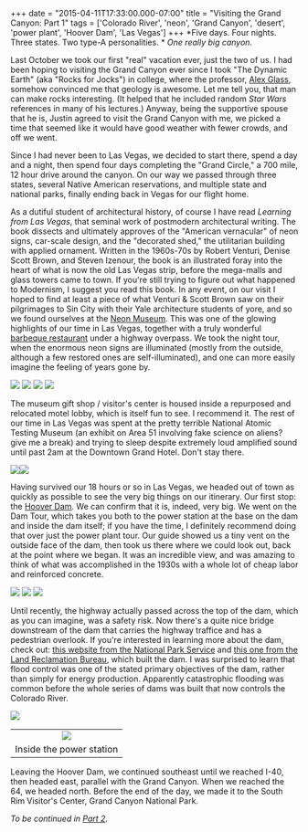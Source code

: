 +++
date = "2015-04-11T17:33:00.000-07:00"
title = "Visiting the Grand Canyon: Part 1"
tags = ['Colorado River', 'neon', 'Grand Canyon', 'desert', 'power plant', 'Hoover Dam', 'Las Vegas']
+++
*Five days.  Four nights.  Three states.  Two type-A personalities. * *One really big canyon.*

Last October we took our first "real" vacation ever, just the two of us.  I had been hoping to visiting the Grand Canyon ever since I took "The Dynamic Earth" (aka "Rocks for Jocks") in college, where the professor, [Alex Glass](http://nicholas.duke.edu/people/faculty/glass), somehow convinced me that geology is awesome.  Let me tell you, that man can make rocks interesting.  (It helped that he included random *Star Wars* references in many of his lectures.)  Anyway, being the supportive spouse that he is, Justin agreed to visit the Grand Canyon with me, we picked a time that seemed like it would have good weather with fewer crowds, and off we went.

Since I had never been to Las Vegas, we decided to start there, spend a day and a night, then spend four days completing the "Grand Circle," a 700 mile, 12 hour drive around the canyon.  On our way we passed through three states, several Native American reservations, and multiple state and national parks, finally ending back in Vegas for our flight home.

As a dutiful student of architectural history, of course I have read *Learning from Las Vegas*, that seminal work of postmodern architectural writing.  The book dissects and ultimately approves of the "American vernacular" of neon signs, car-scale design, and the "decorated shed," the utilitarian building with applied ornament.  Written in the 1960s-70s by Robert Venturi, Denise Scott Brown, and Steven Izenour, the book is an illustrated foray into the heart of what is now the old Las Vegas strip, before the mega-malls and glass towers came to town.  If you're still trying to figure out what happened to Modernism, I suggest you read this book.  In any event, on our visit I hoped to find at least a piece of what Venturi & Scott Brown saw on their pilgrimages to Sin City with their Yale architecture students of yore, and so we found ourselves at the [Neon Museum](http://www.neonmuseum.org/).  This was one of the glowing highlights of our time in Las Vegas, together with a truly wonderful [barbeque restaurant](http://rollinsmokebarbeque.com/) under a highway overpass.  We took the night tour, when the enormous neon signs are illuminated (mostly from the outside, although a few restored ones are self-illuminated), and one can more easily imagine the feeling of years gone by. 

<img src="http://4.bp.blogspot.com/-xxoTNOimngY/VSmYExJWMXI/AAAAAAAAFD8/HeWM6bvTEKY/s1600/IMG_0803-Edit.jpg"/>

<img src="http://2.bp.blogspot.com/-9GYxxkgsySk/VSmYDY_9qtI/AAAAAAAAFDo/1_iA17UU_Gw/s1600/IMG_0703.jpg"/>

<img src="http://2.bp.blogspot.com/-ysLfq0NgToU/VSmYD0ezKlI/AAAAAAAAFDs/oQJme1Cm4Ec/s1600/IMG_0744.jpg"/>

<img src="http://2.bp.blogspot.com/-OcY4mwf3VbU/VSmYEeLeKZI/AAAAAAAAFD4/_ZFEwsSHcPA/s1600/IMG_0731.jpg"/>

The museum gift shop / visitor's center is housed inside a repurposed and relocated motel lobby, which is itself fun to see.  I recommend it.  The rest of our time in Las Vegas was spent at the pretty terrible National Atomic Testing Museum (an exhibit on Area 51 involving fake science on aliens?  give me a break) and trying to sleep despite extremely loud amplified sound until past 2am at the Downtown Grand Hotel.  Don't stay there.

<img src="http://4.bp.blogspot.com/-ZIIK-VXneJY/VSmYCycF9hI/AAAAAAAAFDc/0OzeE-q4tTA/s1600/IMG_0839.jpg"/><img src="http://2.bp.blogspot.com/-Ghq4HscDhOw/VSmYCc94mKI/AAAAAAAAFDU/r06XmuD-rCg/s1600/IMG_0853.jpg"/>

Having survived our 18 hours or so in Las Vegas, we headed out of town as quickly as possible to see the very big things on our itinerary.  Our first stop:  the [Hoover Dam](http://en.wikipedia.org/wiki/Hoover_Dam).  We can confirm that it is, indeed, very big.  We went on the Dam Tour, which takes you both to the power station at the base on the dam and inside the dam itself; if you have the time, I definitely recommend doing that over just the power plant tour.  Our guide showed us a tiny vent on the outside face of the dam, then took us there where we could look out, back at the point where we began.  It was an incredible view, and was amazing to think of what was accomplished in the 1930s with a whole lot of cheap labor and reinforced concrete.

<img src="http://3.bp.blogspot.com/-lJzEs60Yvi8/VSmYHkWJ8II/AAAAAAAAFEk/z8lYElvfWls/s1600/IMG_0915.jpg"/>

<img src="http://4.bp.blogspot.com/-LZOoj0Dn1NQ/VSmYFWg-XjI/AAAAAAAAFEE/0B1nqGPOcR0/s1600/IMG_0892.jpg"/>

<img src="http://3.bp.blogspot.com/-eEx1eta7m6I/VSmYHA1oG1I/AAAAAAAAFEc/_zosFrg39k0/s1600/IMG_0910.jpg"/>

Until recently, the highway actually passed across the top of the dam, which as you can imagine, was a safety risk.  Now there's a quite nice bridge downstream of the dam that carries the highway traffice and has a pedestrian overlook.  If you're interested in learning more about the dam, check out: [this website from the National Park Service](http://www.nps.gov/nr/twhp/wwwlps/lessons/140hooverdam/140hoover_dam.htm) and [this one from the Land Reclamation Bureau](http://www.usbr.gov/lc/hooverdam/History/storymain.html), which built the dam.  I was surprised to learn that flood control was one of the stated primary objectives of the dam, rather than simply for energy production.  Apparently catastrophic flooding was common before the whole series of dams was built that now controls the Colorado River.

<img src="http://3.bp.blogspot.com/-2CoL9Tn9Jbk/VSmYGpS9O_I/AAAAAAAAFEU/s-6k4ejk5Yk/s1600/IMG_0880.jpg"/><table align="center" cellpadding="0" cellspacing="0" class="tr-caption-container" style="margin-left: auto; margin-right: auto; text-align: center;"><tbody><tr><td style="text-align: center;"><img src="http://4.bp.blogspot.com/-W_3frXLfnNY/VSmYF_Jk3KI/AAAAAAAAFEM/carKwOXMcNg/s1600/IMG_0869.jpg"/></td></tr><tr><td class="tr-caption" style="text-align: center;">Inside the power station</td></tr></tbody></table>Leaving the Hoover Dam, we continued southeast until we reached I-40, then headed east, parallel with the Grand Canyon.  When we reached the 64, we headed north.  Before the end of the day, we made it to the South Rim Visitor's Center, Grand Canyon National Park.

*To be continued in [Part 2](http://notbuiltinaday.blogspot.com/2015/04/visiting-grand-canyon-part-2.html).*
